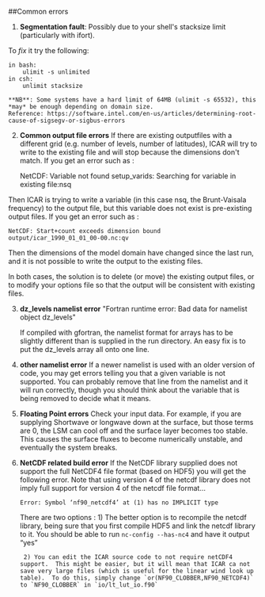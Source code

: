 ##Common errors

1) **Segmentation fault**:
    Possibly due to your shell's stacksize limit (particularly with ifort).

To *fix* it try the following:

    in bash:
        ulimit -s unlimited
    in csh:
        unlimit stacksize

    **NB**: Some systems have a hard limit of 64MB (ulimit -s 65532), this *may* be enough depending on domain size.
    Reference: https://software.intel.com/en-us/articles/determining-root-cause-of-sigsegv-or-sigbus-errors

2) **Common output file errors**
    If there are existing outputfiles with a different grid (e.g. number of levels, number of latitudes), ICAR will try to write to the existing file and will stop because the dimensions don't match. If you get an error such as :

    NetCDF: Variable not found
    setup_varids: Searching for variable in existing file:nsq

Then ICAR is trying to write a variable (in this case nsq, the Brunt-Vaisala frequency) to the output file, but this variable does not exist is pre-existing output files.  If you get an error such as :

    NetCDF: Start+count exceeds dimension bound
    output/icar_1990_01_01_00-00.nc:qv

Then the dimensions of the model domain have changed since the last run, and it is not possible to write the output to the existing files.

In both cases, the solution is to delete (or move) the existing output files, or to modify your options file so that the output will be consistent with existing files.  


3) **dz_levels namelist error**
    "Fortran runtime error: Bad data for namelist object dz_levels"

    If compiled with gfortran, the namelist format for arrays has to be slightly different than is supplied in the run directory. An easy fix is to put the dz_levels array all onto one line.


4) **other namelist error**
    If a newer namelist is used with an older version of code, you may get errors telling you that a given variable is not supported.  You can probably remove that line from the namelist and it will run correctly, though you should think about the variable that is being removed to decide what it means.  

5) **Floating Point errors**
    Check your input data.  For example, if you are supplying Shortwave or longwave down at the surface, but those terms are 0, the LSM can cool off and the surface layer becomes too stable. This causes the surface fluxes to become numerically unstable, and eventually the system breaks.

6) **NetCDF related build error**
    If the NetCDF library supplied does not support the full NetCDF4 file format (based on HDF5) you will get the following error.  Note that using version 4 of the netcdf library does not imply full support for version 4 of the netcdf file format...

    `Error: Symbol ‘nf90_netcdf4’ at (1) has no IMPLICIT type`

    There are two options :
        1) The better option is to recompile the netcdf library, being sure that you first compile HDF5 and link the netcdf library to it.  You should be able to run
            `nc-config --has-nc4`
            and have it output “yes”

        2) You can edit the ICAR source code to not require netCDF4 support.  This might be easier, but it will mean that ICAR ca not save very large files (which is useful for the linear wind look up table).  To do this, simply change `or(NF90_CLOBBER,NF90_NETCDF4)` to `NF90_CLOBBER` in `io/lt_lut_io.f90`
